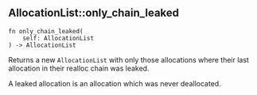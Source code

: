 ## AllocationList::only_chain_leaked

```rhai
fn only_chain_leaked(
    self: AllocationList
) -> AllocationList
```

Returns a new `AllocationList` with only those allocations where
their last allocation in their realloc chain was leaked.

A leaked allocation is an allocation which was never deallocated.
